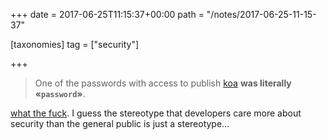 +++
date = 2017-06-25T11:15:37+00:00
path = "/notes/2017-06-25-11-15-37"

[taxonomies]
tag = ["security"]

+++

<blockquote><p>One of the passwords with access to publish <a href="https://www.npmjs.com/package/koa">koa</a> <strong>was literally «<code>password</code>»</strong>.</p></blockquote>
<p><a href="https://github.com/ChALkeR/notes/blob/master/Gathering-weak-npm-credentials.md">what the fuck</a>. I guess the stereotype that developers care more about security than the general public is just a stereotype…</p>